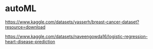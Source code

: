 # autoML

https://www.kaggle.com/datasets/yasserh/breast-cancer-dataset?resource=download <br/>

https://www.kaggle.com/datasets/naveengowda16/logistic-regression-heart-disease-prediction
